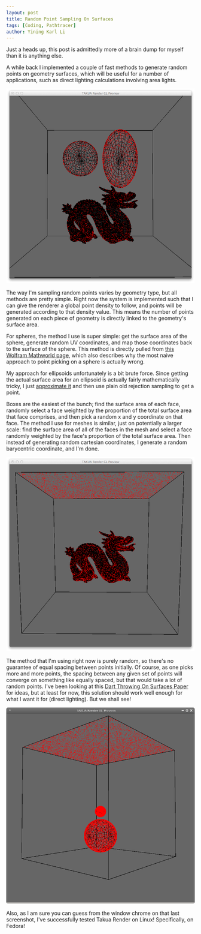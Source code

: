```yaml
---
layout: post
title: Random Point Sampling On Surfaces
tags: [Coding, Pathtracer]
author: Yining Karl Li
---
```


Just a heads up, this post is admittedly more of a brain dump for myself than it is anything else.

A while back I implemented a couple of fast methods to generate random points on geometry surfaces, which will be useful for a number of applications, such as direct lighting calculations involving area lights.

[![](/content/images/2012/Jul/randpoint0.png)](/content/images/2012/Jul/randpoint0.png)

The way I'm sampling random points varies by geometry type, but all methods are pretty simple. Right now the system is implemented such that I can give the renderer a global point density to follow, and points will be generated according to that density value. This means the number of points generated on each piece of geometry is directly linked to the geometry's surface area.

For spheres, the method I use is super simple: get the surface area of the sphere, generate random UV coordinates, and map those coordinates back to the surface of the sphere. This method is directly pulled from [this Wolfram Mathworld page](http://mathworld.wolfram.com/SpherePointPicking.html), which also describes why the most naive approach to point picking on a sphere is actually wrong.

My approach for ellipsoids unfortunately is a bit brute force. Since getting the actual surface area for an ellipsoid is actually fairly mathematically tricky, I just [approximate it](http://en.wikipedia.org/wiki/Ellipsoid#Approximate_formula) and then use plain old rejection sampling to get a point.

Boxes are the easiest of the bunch; find the surface area of each face, randomly select a face weighted by the proportion of the total surface area that face comprises, and then pick a random x and y coordinate on that face. The method I use for meshes is similar, just on potentially a larger scale: find the surface area of all of the faces in the mesh and select a face randomly weighted by the face's proportion of the total surface area. Then instead of generating random cartesian coordinates, I generate a random barycentric coordinate, and I'm done.

[![](/content/images/2012/Jul/randpoint3.png)](/content/images/2012/Jul/randpoint3.png)

The method that I'm using right now is purely random, so there's no guarantee of equal spacing between points initially. Of course, as one picks more and more points, the spacing between any given set of points will converge on something like equally spaced, but that would take a lot of random points. I've been looking at this [Dart Throwing On Surfaces Paper](http://peterwonka.net/Publications/2009.EGF.Cline.PoissonOnSurfaces.pdf) for ideas, but at least for now, this solution should work well enough for what I want it for (direct lighting). But we shall see!

[![](/content/images/2012/Jul/randpoint4.png)](/content/images/2012/Jul/randpoint4.png)

Also, as I am sure you can guess from the window chrome on that last screenshot, I've successfully tested Takua Render on Linux! Specifically, on Fedora!
